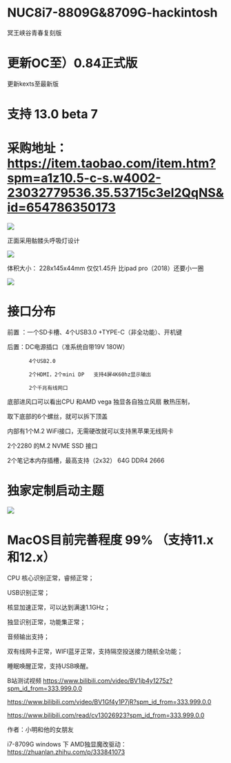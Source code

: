 # NUC8i7-8809G&8709G-hackintosh
冥王峡谷青春复刻版  

# 更新OC至）0.84正式版
更新kexts至最新版

# 支持 13.0 beta 7



# 采购地址：https://item.taobao.com/item.htm?spm=a1z10.5-c-s.w4002-23032779536.35.53715c3el2QqNS&id=654786350173


![](https://github.com/Xmingbai/NUC8i7-8709G-hackintosh/blob/main/8809G.png)


正面采用骷髅头呼吸灯设计

![](https://github.com/Xmingbai/NUC8i7-8709G-hackintosh/blob/main/2.png)

体积大小： 228x145x44mm  仅仅1.45升 比ipad pro（2018）还要小一圈

![](https://github.com/Xmingbai/NUC8i7-8709G-hackintosh/blob/main/4.png)

# 接口分布

前置 ：一个SD卡槽、4个USB3.0 +TYPE-C（非全功能）、开机键

后置：DC电源插口（准系统自带19V 180W）

           4个USB2.0
           
           2个HDMI，2个mini DP   支持4屏4K60hz显示输出
           
           2个千兆有线网口 

底部进风口可以看出CPU 和AMD vega 独显各自独立风扇 散热压制，

取下底部的6个螺丝，就可以拆下顶盖

内部有1个M.2 WiFi接口，无需硬改就可以支持黑苹果无线网卡

2个2280 的M.2 NVME SSD 接口

2个笔记本内存插槽，最高支持（2x32） 64G  DDR4 2666 



# 独家定制启动主题

![](https://github.com/Xmingbai/NUC8i7-8709G-hackintosh/blob/main/%E4%B8%BB%E9%A2%98mac.PNG)


# MacOS目前完善程度 99% （支持11.x 和12.x）

CPU 核心识别正常，睿频正常；

USB识别正常；

核显加速正常，可以达到满速1.1GHz；

独显识别正常，功能集正常；

音频输出支持；

双有线网卡正常，WIFI蓝牙正常，支持隔空投送接力随航全功能；

睡眠唤醒正常，支持USB唤醒。


B站测试视频 
https://www.bilibili.com/video/BV1jb4y1275z?spm_id_from=333.999.0.0

https://www.bilibili.com/video/BV1Gf4y1P7jR?spm_id_from=333.999.0.0



https://www.bilibili.com/read/cv13026923?spm_id_from=333.999.0.0 

作者：小明和他的女朋友


i7-8709G windows 下 AMD独显魔改驱动： https://zhuanlan.zhihu.com/p/333841073

